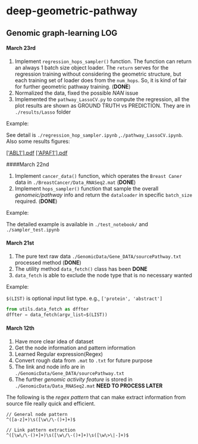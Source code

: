 # deep-geometric-pathway

## Genomic graph-learning LOG

#### March 23rd

1. Implement `regression_hops_sampler()` function. The function can return an always $1$ batch size object loader. The `return` serves for the regression training without considering the geometric structure, but each training set of loader does from the `num_hops`. So, it is kind of fair for further geometric pathway training.  (**DONE**)
2. Normalized the data, fixed the possible $NAN$ issue
3. Implemented the `pathway_LassoCV.py` to compute the regression, all the plot results are shown as GROUND TRUTH vs PREDICTION. They are in `./results/Lasso` folder 

Example:

See detail is `./regression_hop_sampler.ipynb` ,`./pathway_LassoCV.ipynb`. Also some results figures:

 [['ABL1'].pdf](GenomicData/results/Lasso/['ABL1'].pdf)  [['APAF1'].pdf](GenomicData/results/Lasso/['APAF1'].pdf) 

####March 22nd

1. Implement `cancer_data()` function, which operates the `Breast Caner` data in `./BreastCancer/Data_RNASeq2.mat` (**DONE**)
2. Implement `hops_sampler()` function that sample the overall *genomeic/pathway* info and return the `dataloader` in specific `batch_size` required. (**DONE**)

Example:

The detailed example is available in `./test_notebook/` and `./sampler_test.ipynb`



#### March 21st

 1. The pure text raw data `./GenomicData/Gene_DATA/sourcePathway.txt` processed method (**DONE**)
 2. The utility method `data_fetch()` class has been **DONE** 
 3. `data_fetch` is able to exclude the node type that is no necessary wanted

 Example:

 `$(LIST)` is optional input list type. e.g., `['protein', 'abstract']`

 ```python
 from utils.data_fetch as dffter
 dffter = data_fetch(argv_list=$(LIST))
 ```

 

 #### March 12th

 1. Have more clear idea of dataset
 2. Get the node information and pattern information
 3. Learned Regular expression(Regex)
 4. Convert rough data from `.mat` to `.txt` for future purpose
 5. The link and node info are in `./GenomicData/Gene_DATA/sourcePathway.txt`
 6. The further *genomic activity feature* is stored in `./GenomicData/Data_RNASeq2.mat` **NEED TO PROCESS LATER**

 The following is the *regex pattern* that can make extract information from source file really quick and efficient.

 ```regex
 // General node pattern
 ^([a-z]+)\s([\w\/\-()+]+)$
 
 // Link pattern extraction
 ^([\w\/\-()+]+)\s([\w\/\-()+]+)\s([\w\>\|-]+)$ 
 ```


